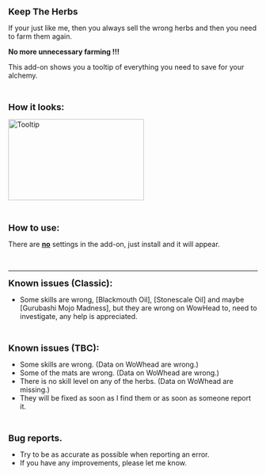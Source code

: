 <p style="text-align: left;"><span style="font-size: 18px;"><strong>Keep The Herbs</strong></span></p>
<p>If your just like me, then you always sell the wrong herbs and then you need to farm them again.</p>
<p><strong>No more unnecessary farming !!!</strong></p>
<p><span lang="en"><span title="">This add-on shows you a tooltip of everything you need to save for your alchemy.</span></span></p>
<p>&nbsp;</p>
<p><span style="font-size: 18px;"><strong>How it looks:</strong></span></p>
<p><a href="https://i.imgur.com/MEY2amw.png"><img src="https://i.imgur.com/MEY2amw.png" alt="Tooltip" width="274" height="164" /></a></p>
<p>&nbsp;</p>
<p><span style="font-size: 18px;"><strong>How to use:</strong></span></p>
<p><span lang="en"><span title="">There are <span style="text-decoration: underline;"><strong>no</strong></span> settings in the add-on, just install and it will appear.</span></span></p>
<p>&nbsp;</p>
<hr />
<p><span style="font-size: 18px;"><strong>Known issues (Classic):</strong></span></p>
<ul>
<li>Some skills are wrong, [Blackmouth Oil], [Stonescale Oil] and maybe [Gurubashi Mojo Madness], but they are wrong on WowHead to, need to investigate, any help is appreciated.</li>
</ul>
<p>&nbsp;</p>
<p><span style="font-size: 18px;"><strong>Known issues (TBC):</strong></span></p>
<ul>
<li>Some skills are wrong. (Data on WoWhead are wrong.)</li>
<li>Some of the mats are wrong. (Data on WoWhead are wrong.)</li>
<li>There is no skill level on any of the herbs. (Data on WoWhead are missing.)</li>
<li>They will be fixed as soon as I find them or as soon as someone report it.</li>
</ul>
<p>&nbsp;</p>
<p><span style="font-size: 18px;"><strong>Bug reports.</strong></span></p>
<ul>
<li><span lang="en"><span title="">Try to be as accurate as possible when reporting an error.</span></span></li>
<li><span lang="en"><span title="">If you have any improvements, please let me know.</span></span><span style="font-size: 12px;"><br /></span></li>
</ul>
